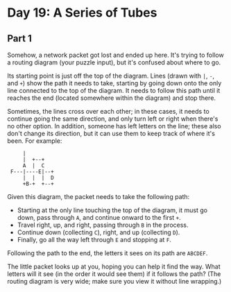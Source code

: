 # Day 19: A Series of Tubes

## Part 1

Somehow, a network packet got lost and ended up here. It's trying to follow a routing diagram (your puzzle input), but it's confused about where to go.

Its starting point is just off the top of the diagram. Lines (drawn with `|`, `-`, and `+`) show the path it needs to take, starting by going down onto the only line connected to the top of the diagram. It needs to follow this path until it reaches the end (located somewhere within the diagram) and stop there.

Sometimes, the lines cross over each other; in these cases, it needs to continue going the same direction, and only turn left or right when there's no other option. In addition, someone has left letters on the line; these also don't change its direction, but it can use them to keep track of where it's been. For example:

```
     |
     |  +--+
     A  |  C
 F---|----E|--+
     |  |  |  D
     +B-+  +--+
```

Given this diagram, the packet needs to take the following path:

* Starting at the only line touching the top of the diagram, it must go down, pass through `A`, and continue onward to the first `+`.
* Travel right, up, and right, passing through `B` in the process.
* Continue down (collecting `C`), right, and up (collecting `D`).
* Finally, go all the way left through `E` and stopping at `F`.

Following the path to the end, the letters it sees on its path are `ABCDEF`.

The little packet looks up at you, hoping you can help it find the way. What letters will it see (in the order it would see them) if it follows the path? (The routing diagram is very wide; make sure you view it without line wrapping.)

